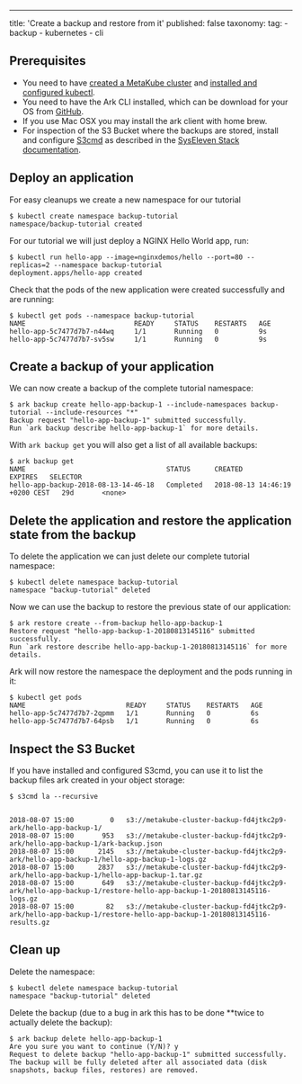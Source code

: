 ---
title: 'Create a backup and restore from it'
published: false
taxonomy:
    tag:
        - backup
        - kubernetes
        - cli

## Prerequisites

* You need to have [created a MetaKube cluster](../02.create-a-cluster/default.en.md) and [installed and configured kubectl](../07.using-kubectl/default.en.md).
* You need to have the Ark CLI installed, which can be download for your OS from [GitHub](https://github.com/heptio/ark/releases).
* If you use Mac OSX you may install the ark client with home brew.
* For inspection of the S3 Bucket where the backups are stored, install and configure [S3cmd](https://s3tools.org/s3cmd) as described in the [SysEleven Stack documentation](https://docs.syseleven.de/syseleven-stack/en/documentation/object-storage).

## Deploy an application

For easy cleanups we create a new namespace for our tutorial

```shell
$ kubectl create namespace backup-tutorial
namespace/backup-tutorial created
```

For our tutorial we will just deploy a NGINX Hello World app, run:

```shell
$ kubectl run hello-app --image=nginxdemos/hello --port=80 --replicas=2 --namespace backup-tutorial
deployment.apps/hello-app created
```

Check that the pods of the new application were created successfully and are running:

```shell
$ kubectl get pods --namespace backup-tutorial
NAME                           READY     STATUS    RESTARTS   AGE
hello-app-5c7477d7b7-n44wq     1/1       Running   0          9s
hello-app-5c7477d7b7-sv5sw     1/1       Running   0          9s
```

## Create a backup of your application

We can now create a backup of the complete tutorial namespace:

```shell
$ ark backup create hello-app-backup-1 --include-namespaces backup-tutorial --include-resources "*"
Backup request "hello-app-backup-1" submitted successfully.
Run `ark backup describe hello-app-backup-1` for more details.
```

With `ark backup get` you will also get a list of all available backups:

```shell
$ ark backup get
NAME                                   STATUS      CREATED                          EXPIRES   SELECTOR
hello-app-backup-2018-08-13-14-46-18   Completed   2018-08-13 14:46:19 +0200 CEST   29d       <none>
```

## Delete the application and restore the application state from the backup

To delete the application we can just delete our complete tutorial namespace:

```shell
$ kubectl delete namespace backup-tutorial
namespace "backup-tutorial" deleted
```

Now we can use the backup to restore the previous state of our application:

```shell
$ ark restore create --from-backup hello-app-backup-1
Restore request "hello-app-backup-1-20180813145116" submitted successfully.
Run `ark restore describe hello-app-backup-1-20180813145116` for more details.
```

Ark will now restore the namespace the deployment and the pods running in it:

```shel
$ kubectl get pods
NAME                         READY     STATUS    RESTARTS   AGE
hello-app-5c7477d7b7-2qpmm   1/1       Running   0          6s
hello-app-5c7477d7b7-64psb   1/1       Running   0          6s
```

## Inspect the S3 Bucket

If you have installed and configured S3cmd, you can use it to list the backup files ark created in your object storage:

```shel
$ s3cmd la --recursive


2018-08-07 15:00         0   s3://metakube-cluster-backup-fd4jtkc2p9-ark/hello-app-backup-1/
2018-08-07 15:00       953   s3://metakube-cluster-backup-fd4jtkc2p9-ark/hello-app-backup-1/ark-backup.json
2018-08-07 15:00      2145   s3://metakube-cluster-backup-fd4jtkc2p9-ark/hello-app-backup-1/hello-app-backup-1-logs.gz
2018-08-07 15:00      2837   s3://metakube-cluster-backup-fd4jtkc2p9-ark/hello-app-backup-1/hello-app-backup-1.tar.gz
2018-08-07 15:00       649   s3://metakube-cluster-backup-fd4jtkc2p9-ark/hello-app-backup-1/restore-hello-app-backup-1-20180813145116-logs.gz
2018-08-07 15:00        82   s3://metakube-cluster-backup-fd4jtkc2p9-ark/hello-app-backup-1/restore-hello-app-backup-1-20180813145116-results.gz
```

## Clean up

Delete the namespace:

```shell
$ kubectl delete namespace backup-tutorial
namespace "backup-tutorial" deleted
```

Delete the backup (due to a bug in ark this has to be done **twice to actually delete the backup):

```shell
$ ark backup delete hello-app-backup-1
Are you sure you want to continue (Y/N)? y
Request to delete backup "hello-app-backup-1" submitted successfully.
The backup will be fully deleted after all associated data (disk snapshots, backup files, restores) are removed.
```
